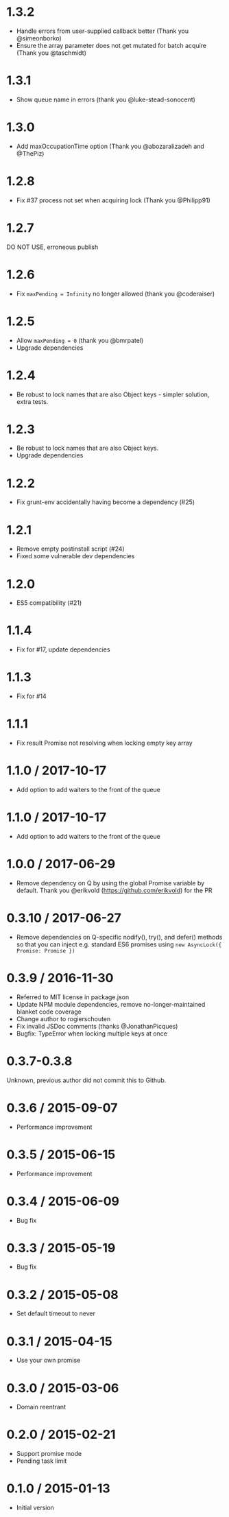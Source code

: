 1.3.2
==================
* Handle errors from user-supplied callback better (Thank you @simeonborko)
* Ensure the array parameter does not get mutated for batch acquire (Thank you @taschmidt)

1.3.1
==================
* Show queue name in errors (thank you @luke-stead-sonocent)

1.3.0
==================
* Add maxOccupationTime option (Thank you @abozaralizadeh and @ThePiz)

1.2.8
==================
* Fix #37 process not set when acquiring lock (Thank you @Philipp91)

1.2.7
==================
DO NOT USE, erroneous publish

1.2.6
==================
* Fix `maxPending = Infinity` no longer allowed  (thank you @coderaiser)

1.2.5
==================
* Allow `maxPending = 0`  (thank you @bmrpatel)
* Upgrade dependencies

1.2.4
==================
* Be robust to lock names that are also Object keys - simpler solution, extra tests.

1.2.3
==================
* Be robust to lock names that are also Object keys.
* Upgrade dependencies

1.2.2
==================
* Fix grunt-env accidentally having become a dependency (#25)

1.2.1
==================
* Remove empty postinstall script (#24)
* Fixed some vulnerable dev dependencies

1.2.0
==================
* ES5 compatibility (#21)

1.1.4
==================
* Fix for #17, update dependencies

1.1.3
==================
* Fix for #14

1.1.1
==================
* Fix result Promise not resolving when locking empty key array

1.1.0 / 2017-10-17
==================
* Add option to add waiters to the front of the queue

1.1.0 / 2017-10-17
==================
* Add option to add waiters to the front of the queue

1.0.0 / 2017-06-29
==================
* Remove dependency on Q by using the global Promise variable by default. Thank you @erikvold (https://github.com/erikvold) for the PR

0.3.10 / 2017-06-27
==================
* Remove dependencies on Q-specific nodify(), try(), and defer() methods so that you can inject e.g. standard ES6 promises using `new AsyncLock({ Promise: Promise })`

0.3.9 / 2016-11-30
==================
* Referred to MIT license in package.json
* Update NPM module dependencies, remove no-longer-maintained blanket code coverage
* Change author to rogierschouten
* Fix invalid JSDoc comments (thanks @JonathanPicques)
* Bugfix: TypeError when locking multiple keys at once

0.3.7-0.3.8
==================
Unknown, previous author did not commit this to Github.

0.3.6 / 2015-09-07
==================
* Performance improvement

0.3.5 / 2015-06-15
==================
* Performance improvement

0.3.4 / 2015-06-09
==================
* Bug fix

0.3.3 / 2015-05-19
==================
* Bug fix

0.3.2 / 2015-05-08
==================
* Set default timeout to never

0.3.1 / 2015-04-15
==================
* Use your own promise

0.3.0 / 2015-03-06
==================
* Domain reentrant

0.2.0 / 2015-02-21
==================
* Support promise mode
* Pending task limit

0.1.0 / 2015-01-13
==================
* Initial version
